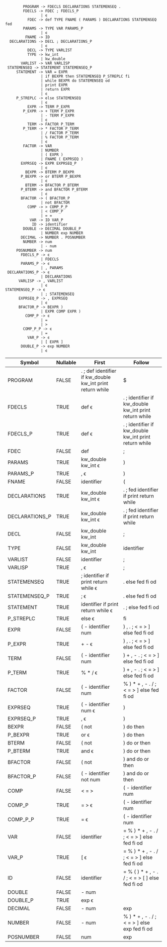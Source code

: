 ```
		PROGRAM -> FDECLS DECLARATIONS STATEMENSEQ .
		FDECLS -> FDEC ; FDECLS_P
				| ϵ
		  FDEC -> def TYPE FNAME ( PARAMS ) DECLARATIONS STATEMENSEQ fed
		PARAMS -> TYPE VAR PARAMS_P
				| ϵ
		 FNAME -> ID
  DECLARATIONS -> DECL ; DECLARATIONS_P
				| ϵ
		  DECL -> TYPE VARLIST
		  TYPE -> kw_int
				| kw_double
	   VARLIST -> VAR VARLISP
 STATEMENSEQ -> STATEMENT STATEMENSEQ_P
	 STATEMENT -> VAR = EXPR
				| if BEXPR then STATEMENSEQ P_STREPLC fi
				| while BEXPR do STATEMENSEQ od
				| print EXPR
				| return EXPR
				| ϵ
	 P_STREPLC -> else STATEMENSEQ
				| ϵ
		  EXPR -> TERM P_EXPR
		P_EXPR -> + TERM P_EXPR
				| - TERM P_EXPR
				| ϵ
		  TERM -> FACTOR P_TERM
		P_TERM -> * FACTOR P_TERM
				| / FACTOR P_TERM
				| % FACTOR P_TERM
				| ϵ
		FACTOR -> VAR
				| NUMBER
				| ( EXPR )
				| FNAME ( EXPRSEQ )
	   EXPRSEQ -> EXPR EXPRSEQ_P
				| ϵ
		 BEXPR -> BTERM P_BEXPR
	   P_BEXPR -> or BTERM P_BEXPR
				| ϵ
		 BTERM -> BFACTOR P_BTERM
	   P_BTERM -> and BFACTOR P_BTERM
				| ϵ
	   BFACTOR -> ( BFACTOR_P
				| not BFACTOR
		  COMP -> > COMP_P_P
				| < COMP_P
				| = =
		   VAR -> ID VAR_P
			ID -> identifier
		DOUBLE -> DECIMAL DOUBLE_P
				| NUMBER exp NUMBER
	   DECIMAL -> NUMBER . POSNUMBER
		NUMBER -> num
				| - num
	 POSNUMBER -> num
	   FDECLS_P -> ϵ
				| FDECLS
	   PARAMS_P -> ϵ
				| , PARAMS
 DECLARATIONS_P -> ϵ
				| DECLARATIONS
	  VARLISP -> , VARLIST
				| ϵ
STATEMENSEQ_P -> ϵ
				| ; STATEMENSEQ
	  EXPRSEQ_P -> , EXPRSEQ
				| ϵ
	  BFACTOR_P -> BEXPR )
				| EXPR COMP EXPR )
		 COMP_P -> ϵ
				| =
				| >
		COMP_P_P -> ϵ
				| =
		  VAR_P -> ϵ
				| [ EXPR ]
	   DOUBLE_P -> exp NUMBER
				| ϵ
```

| Symbol		 | Nullable | First														| Follow												|
| -------------- | -------- | --------------------------------------------------------- | ----------------------------------------------------- |
| PROGRAM		 | FALSE	| . ; def identifier if kw_double kw_int print return while | $														|
| FDECLS		 | TRUE		| def ϵ														| . ; identifier if kw_double kw_int print return while |
| FDECLS_P		 | TRUE		| def ϵ														| . ; identifier if kw_double kw_int print return while |
| FDEC			 | FALSE	| def														| ;														|
| PARAMS		 | TRUE		| kw_double kw_int ϵ										| )														|
| PARAMS_P		 | TRUE		| , ϵ														| )														|
| FNAME			 | FALSE	| identifier												| (														|
| DECLARATIONS	 | TRUE		| kw_double kw_int ϵ										| . ; fed identifier if print return while				|
| DECLARATIONS_P | TRUE		| kw_double kw_int ϵ										| . ; fed identifier if print return while				|
| DECL			 | FALSE	| kw_double kw_int											| ;														|
| TYPE			 | FALSE	| kw_double kw_int											| identifier											|
| VARLIST		 | FALSE	| identifier												| ;														|
| VARLISP		 | TRUE		| , ϵ														| ;														|
| STATEMENSEQ	 | TRUE		| ; identifier if print return while ϵ						| . else fed fi od										|
| STATEMENSEQ_P	 | TRUE		| ; ϵ														| . else fed fi od										|
| STATEMENT		 | TRUE		| identifier if print return while ϵ						| . ; else fed fi od									|
| P_STREPLC		 | TRUE		| else ϵ													| fi													|
| EXPR			 | FALSE	| ( - identifier num										| ) , . ; < = > ] else fed fi od						|
| P_EXPR		 | TRUE		| + - ϵ														| ) , . ; < = > ] else fed fi od						|
| TERM			 | FALSE	| ( - identifier num										| ) + , - . ; < = > ] else fed fi od					|
| P_TERM		 | TRUE		| % \* / ϵ													| ) + , - . ; < = > ] else fed fi od					|
| FACTOR		 | FALSE	| ( - identifier num										| % ) \* + , - . / ; < = > ] else fed fi od				|
| EXPRSEQ		 | TRUE		| ( - identifier num ϵ										| )														|
| EXPRSEQ_P		 | TRUE		| , ϵ														| )														|
| BEXPR			 | FALSE	| ( not														| ) do then												|
| P_BEXPR		 | TRUE		| or ϵ														| ) do then												|
| BTERM			 | FALSE	| ( not														| ) do or then											|
| P_BTERM		 | TRUE		| and ϵ														| ) do or then											|
| BFACTOR		 | FALSE	| ( not														| ) and do or then										|
| BFACTOR_P		 | FALSE	| ( - identifier not num									| ) and do or then										|
| COMP			 | FALSE	| < = >														| ( - identifier num									|
| COMP_P		 | TRUE		| = > ϵ														| ( - identifier num									|
| COMP_P_P		 | TRUE		| = ϵ														| ( - identifier num									|
| VAR			 | FALSE	| identifier												| \= % ) \* + , - . / ; < = > ] else fed fi od			|
| VAR_P			 | TRUE		| [ ϵ														| \= % ) \* + , - . / ; < = > ] else fed fi od			|
| ID			 | FALSE	| identifier												| \= % ( ) \* + , - . / ; < = > [ ] else fed fi od		|
| DOUBLE		 | FALSE	| - num														|														|
| DOUBLE_P		 | TRUE		| exp ϵ														|														|
| DECIMAL		 | FALSE	| - num														| exp													|
| NUMBER		 | FALSE	| - num														| % ) \* + , - . / ; < = > ] else exp fed fi od			|
| POSNUMBER		 | FALSE	| num														| exp													|